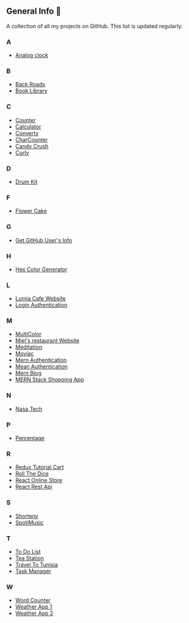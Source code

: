 ## General Info 🌷

A collection of all my projects on GitHub. This list is updated regularly.

### A

- <a href = "https://github.com/NeirouzJbira/Analog-Clock">Analog clock</a>

### B

- <a href = "https://github.com/NeirouzJbira/Back-Roads">Back Roads</a>
- <a href = "https://github.com/NeirouzJbira/Book-Library">Book Library</a>

### C

- <a href = "https://github.com/NeirouzJbira/Counter">Counter</a>
- <a href = "https://github.com/NeirouzJbira/Calculator">Calculator</a>
- <a href = "https://github.com/NeirouzJbira/Converty">Converty</a>
- <a href = "https://github.com/NeirouzJbira/CharCounter">CharCounter</a>
- <a href = "https://github.com/NeirouzJbira/Candy-Crush">Candy Crush</a>
- <a href = "https://github.com/NeirouzJbira/Curly">Curly</a>

### D

- <a href="https://github.com/NeirouzJbira/DrumKit">Drum Kit</a>

### F

- <a href="https://github.com/NeirouzJbira/Flower-Cake">Flower Cake</a>

### G

- <a href = "https://github.com/NeirouzJbira/Get-GitHub-User">Get GitHub User's Info</a>

### H

- <a href="https://github.com/NeirouzJbira/Hex-Color-Generator">Hex Color Generator</a>

### L

- <a href = "https://github.com/NeirouzJbira/Lumia-Cafe">Lumia Cafe Website</a>
- <a href = "https://github.com/NeirouzJbira/Login-Authentication">Login Authentication</a>

### M

- <a href = "https://github.com/NeirouzJbira/MultiColor">MultiColor</a>
- <a href = "https://github.com/NeirouzJbira/MIELS">Miel's restaurant Website</a>
- <a href = "https://github.com/NeirouzJbira/Meditation">Meditation</a>
- <a href = "https://github.com/NeirouzJbira/Moviac">Moviac</a>
- <a href = "https://github.com/NeirouzJbira/Mern-Authentication">Mern Authentication</a>
- <a href = "https://github.com/NeirouzJbira/Mean-Authentication">Mean Authentication</a>
- <a href = "https://github.com/NeirouzJbira/Mern-Blog">Mern Blog</a>
- <a href =  "https://github.com/NeirouzJbira/MERN-Stack-Shopping-App">MERN Stack Shopping App</a>

### N

- <a href = "https://github.com/NeirouzJbira/Nasa-Tech">Nasa Tech</a>

### P

- <a href = "https://github.com/NeirouzJbira/Percentage">Percentage</a>

### R

- <a href = "https://github.com/NeirouzJbira/Redux-Tutorial-Cart">Redux Tutorial Cart</a>
- <a href = "https://github.com/NeirouzJbira/Roll-The-Dice">Roll The Dice</a>
- <a href = "https://github.com/NeirouzJbira/React-Online-Store">React Online Store</a>
- <a href = "https://github.com/NeirouzJbira/React-Rest-Api">React Rest Api</a>

### S

- <a href = "https://github.com/NeirouzJbira/Shorteny">Shorteny</a>
- <a href = "https://github.com/NeirouzJbira/SpotiMusic">SpotiMusic</a>

### T

- <a href = "https://github.com/NeirouzJbira/To-Do-List">To Do List</a>
- <a href = "https://github.com/NeirouzJbira/Tea-Station">Tea Station</a>
- <a href = "https://github.com/NeirouzJbira/Travel-To-Tunisia">Travel To Tunisia</a>
- <a href = "https://github.com/NeirouzJbira/Task-Manager">Task Manager</a>

### W

- <a href="https://github.com/NeirouzJbira/Word-Counter">Word Counter</a>
- <a href="https://github.com/NeirouzJbira/Weather-App">Weather App 1</a>
- <a href="https://github.com/NeirouzJbira/Weather-Application">Weather App 2</a>
